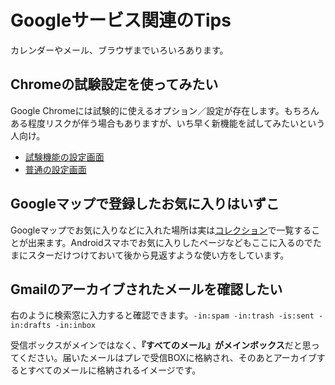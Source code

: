 
# Googleサービス関連のTips
カレンダーやメール、ブラウザまでいろいろあります。

## Chromeの試験設定を使ってみたい
Google Chromeには試験的に使えるオプション／設定が存在します。もちろんある程度リスクが伴う場合もありますが、いち早く新機能を試してみたいという人向け。

* [試験機能の設定画面](chrome://flags/)
* [普通の設定画面](chrome://settings/)

## Googleマップで登録したお気に入りはいずこ
Googleマップでお気に入りなどに入れた場所は実は[コレクション](https://www.google.com/collection)で一覧することが出来ます。Androidスマホでお気に入りしたページなどもここに入るのでたまにスターだけつけておいて後から見返すような使い方をしています。

## Gmailのアーカイブされたメールを確認したい
右のように検索窓に入力すると確認できます。`-in:spam -in:trash -is:sent -in:drafts -in:inbox `

受信ボックスがメインではなく、**『すべてのメール』がメインボックス**だと思ってください。届いたメールはプレで受信BOXに格納され、そのあとアーカイブするとすべてのメールに格納されるイメージです。
